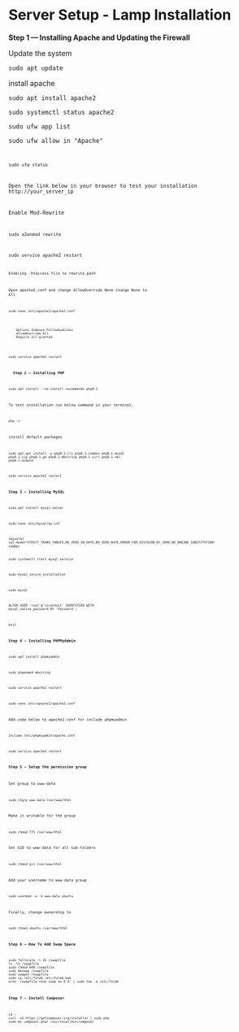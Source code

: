 # Server Setup -  Lamp Installation

**Step 1 — Installing Apache and Updating the Firewall**

Update the system

<code>sudo apt update</code>

install apache

<code>sudo apt install apache2</code>

<code>sudo systemctl status apache2</code>

<code>sudo ufw app list</code>

<code>sudo ufw allow in "Apache"<code>

<code>sudo ufw status</code>

Open the link below in your browser to test your installation
http://your_server_ip

Enable Mod-Rewrite

<code>sudo a2enmod rewrite</code>

<code>sudo service apache2 restart<code>

Enabling .htaccess file to rewrite path

Open apache2.conf and change AllowOverride None change None to All

<code>sudo nano /etc/apache2/apache2.conf</code>

<code>
<Directory /var/www/>
    Options Indexes FollowSymLinks
    AllowOverride All
    Require all granted
</Directory>
</code>

<code>sudo service apache2 restart</code>


 
**Step 2 — Installing PHP**

<code>sudo apt install --no-install-recommends php8.1</code>

To test installation run below command in your terminal.

<code>php -v</code>

install default packages

<code>sudo apt-get install -y php8.1-cli php8.1-common php8.1-mysql php8.1-zip php8.1-gd php8.1-mbstring php8.1-curl php8.1-xml php8.1-bcmath</code>

<code>sudo service apache2 restart</code>


**Step 3 — Installing MySQL**

<code>sudo apt install mysql-server</code>

<code>sudo nano /etc/mysql/my.cnf</code>

<code>
[mysqld]
sql-mode="STRICT_TRANS_TABLES,NO_ZERO_IN_DATE,NO_ZERO_DATE,ERROR_FOR_DIVISION_BY_ZERO,NO_ENGINE_SUBSTITUTION"
</code>code>

<code>sudo systemctl start mysql.service</code>

<code>sudo mysql_secure_installation</code> 

<code>sudo mysql</code>

<code>ALTER USER 'root'@'localhost' IDENTIFIED WITH mysql_native_password BY 'Password';</code>

<code>exit</code>

**Step 4 — Installing PHPMyAdmin**

<code>sudo apt install phpmyadmin</code>

<code>sudo phpenmod mbstring</code>

<code>sudo service apache2 restart</code>

<code>sudo nano /etc/apache2/apache2.conf</code>

Add code below to apache2.conf for include phpmyadmin

<code>Include /etc/phpmyadmin/apache.conf</code>

<code>sudo service apache2 restart</code>


**Step 5 — Setup the permission group**

Set group to www-data

<code>sudo chgrp www-data /var/www/html</code>

Make it writable for the group

<code>sudo chmod 775 /var/www/html</code>

Set GID to www-data for all sub-folders

<code>sudo chmod g+s /var/www/html</code>

Add your username to www-data group

<code>sudo usermod -a -G www-data ubuntu</code>

Finally, change ownership to 

<code>sudo chown ubuntu /var/www/html</code>


**Step 6 — How To Add Swap Space**

<code>
sudo fallocate -l 2G /swapfile
ls -lh /swapfile
sudo chmod 600 /swapfile
sudo mkswap /swapfile
sudo swapon /swapfile
sudo cp /etc/fstab /etc/fstab.bak
echo '/swapfile none swap sw 0 0' | sudo tee -a /etc/fstab
</code>


**Step 7 — Install Composer**

<code>
cd ~
curl -sS https://getcomposer.org/installer | sudo php
sudo mv composer.phar /usr/local/bin/composer
</code>
